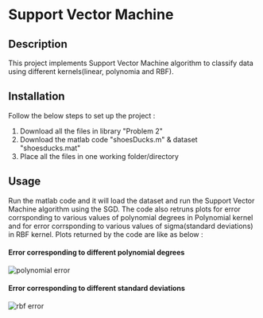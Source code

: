 # Support Vector Machine
## Description
This project implements Support Vector Machine algorithm to classify data using different kernels(linear, polynomia and RBF).
## Installation
Follow the below steps to set up the project :
1. Download all the files in library "Problem 2"
2. Download the matlab code "shoesDucks.m" & dataset "shoesducks.mat" 
3. Place all the files in one working folder/directory
## Usage
Run the matlab code and it will load the dataset and run the Support Vector Machine algorithm using the SGD. The code also retruns plots for error corrsponding to various values of polynomial degrees in Polynomial kernel and for error corrsponding to various values of sigma(standard deviations) in RBF kernel. Plots returned by the code are like as below :

<h4> Error corresponding to different polynomial degrees </h4>

![polynomial error](https://user-images.githubusercontent.com/43897597/49333646-993fef80-f590-11e8-865c-430b4e53648e.jpg)

<h4> Error corresponding to different standard deviations </h4>

![rbf error](https://user-images.githubusercontent.com/43897597/49333650-9c3ae000-f590-11e8-86c8-200f3fd0bad7.jpg)
